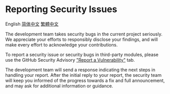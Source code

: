 # Reporting Security Issues

English
[简体中文](SECURITY_zh_CN.md)
[繁體中文](SECURITY_zh_TW.md)

The development team takes security bugs in the current project seriously. We appreciate your efforts to responsibly disclose your findings, and will make every effort to acknowledge your contributions.

To report a security issue or security bugs in third-party modules, please use the GitHub Security Advisory ["Report a Vulnerability"](https://github.com/wmkm0113/utils-jdk11/security/advisories/new) tab.

The development team will send a response indicating the next steps in handling your report. After the initial reply to your report, the security team will keep you informed of the progress towards a fix and full announcement, and may ask for additional information or guidance.
